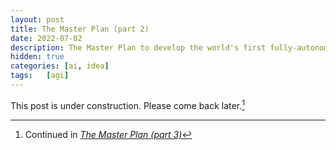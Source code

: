 ```yaml
---
layout: post
title: The Master Plan (part 2)
date: 2022-07-02
description: The Master Plan to develop the world's first fully-autonomous affordable humanoid robot with general purpose artificial intelligence.
hidden: true
categories: [ai, idea]
tags:   [agi]
---
```


This post is under construction. Please come back later.[^1]


  [^1]: Continued in [*The Master Plan (part 3)*](https://jacobfv.github.io/blog/the-master-plan-part-3/)